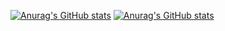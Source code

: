 [![Anurag's GitHub stats](https://github-readme-stats.vercel.app/api/pin/?username=BlandineLemaire&show_icons=true&theme=synthwave)](https://github.com/BlandineLemaire/github-readme-stats)
[![Anurag's GitHub stats](https://github-readme-stats.vercel.app/api/top-langs/?username=BlandineLemaire&show_icons=true&theme=synthwave&layout=compact)](https://github.com/BlandineLemaire/github-readme-stats)
